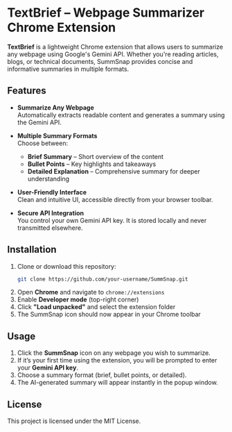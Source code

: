 
# TextBrief – Webpage Summarizer Chrome Extension

**TextBrief** is a lightweight Chrome extension that allows users to summarize any webpage using Google's Gemini API. Whether you're reading articles, blogs, or technical documents, SummSnap provides concise and informative summaries in multiple formats.

## Features

- **Summarize Any Webpage**  
  Automatically extracts readable content and generates a summary using the Gemini API.

- **Multiple Summary Formats**  
  Choose between:
  - **Brief Summary** – Short overview of the content  
  - **Bullet Points** – Key highlights and takeaways  
  - **Detailed Explanation** – Comprehensive summary for deeper understanding

- **User-Friendly Interface**  
  Clean and intuitive UI, accessible directly from your browser toolbar.

- **Secure API Integration**  
  You control your own Gemini API key. It is stored locally and never transmitted elsewhere.

## Installation

1. Clone or download this repository:
   ```bash
   git clone https://github.com/your-username/SummSnap.git
   ```
2. Open **Chrome** and navigate to `chrome://extensions`
3. Enable **Developer mode** (top-right corner)
4. Click **"Load unpacked"** and select the extension folder
5. The SummSnap icon should now appear in your Chrome toolbar

## Usage

1. Click the **SummSnap** icon on any webpage you wish to summarize.
2. If it’s your first time using the extension, you will be prompted to enter your **Gemini API key**.
3. Choose a summary format (brief, bullet points, or detailed).
4. The AI-generated summary will appear instantly in the popup window.

## License

This project is licensed under the MIT License.

